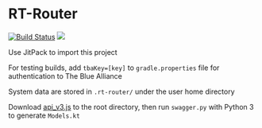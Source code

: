 # RT-Router
[![Build Status](https://travis-ci.org/yuliu2016/RT-Router.svg?branch=master)](https://travis-ci.org/yuliu2016/RT-Router)
[![](https://jitpack.io/v/yuliu2016/RT-Router.svg)](https://jitpack.io/#yuliu2016/RT-Router)

Use JitPack to import this project

For testing builds, add `tbaKey=[key]` to `gradle.properties` file for authentication to The Blue Alliance

System data are stored in `.rt-router/` under the user home directory

Download [api_v3.js](https://www.thebluealliance.com/swagger/api_v3.json) to the root directory, then run `swagger.py` with Python 3 to generate `Models.kt`